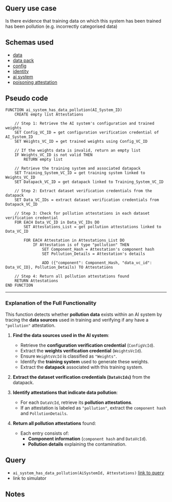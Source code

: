 ## Query use case

Is there evidence that training data on which this system has been trained has been pollution (e.g. incorrectly categorised data)



## Schemas used

* [data](https://github.com/nqminds/Trusted-AI-BOM/blob/training-data-provenance/packages/schemas/src/taibom-schemas/10-data.v1.0.0.schema.yaml)
* [data pack](https://github.com/nqminds/Trusted-AI-BOM/blob/training-data-provenance/packages/schemas/src/taibom-schemas/20-data-pack.v1.0.0.schema.yaml)
* [config](https://github.com/nqminds/Trusted-AI-BOM/blob/training-data-provenance/packages/schemas/src/taibom-schemas/25-config.v1.0.0.schema.yaml) 
* [identity](https://github.com/nqminds/Trusted-AI-BOM/blob/training-data-provenance/packages/schemas/src/taibom-schemas/5-identity.v1.0.0.schema.yaml)
* [ai system](https://github.com/nqminds/Trusted-AI-BOM/blob/training-data-provenance/packages/schemas/src/taibom-schemas/50-ai-system.v1.0.0.schema.yaml)
* [poisoning attestation](https://github.com/nqminds/Trusted-AI-BOM/blob/training-data-provenance/packages/schemas/src/taibom-schemas/66-pollution_attestation.v1.0.0.schema.yaml)




## Pseudo code 

```
FUNCTION ai_system_has_data_pollution(AI_System_ID)
    CREATE empty list Attestations

    // Step 1: Retrieve the AI system's configuration and trained weights
    SET Config_VC_ID = get configuration verification credential of AI_System_ID
    SET Weights_VC_ID = get trained weights using Config_VC_ID

    // If the weights data is invalid, return an empty list
    IF Weights_VC_ID is not valid THEN
        RETURN empty list

    // Retrieve the training system and associated datapack
    SET Training_System_VC_ID = get training system linked to Weights_VC_ID
    SET Datapack_VC_ID = get datapack linked to Training_System_VC_ID

    // Step 2: Extract dataset verification credentials from the datapack
    SET Data_VC_IDs = extract dataset verification credentials from Datapack_VC_ID

    // Step 3: Check for pollution attestations in each dataset verification credential
    FOR EACH Data_VC_ID in Data_VC_IDs DO
        SET Attestations_List = get pollution attestations linked to Data_VC_ID

        FOR EACH Attestation in Attestations_List DO
            IF Attestation is of type "pollution" THEN
                SET Component_Hash = Attestation's component hash
                SET Pollution_Details = Attestation's details
                
                ADD ({"component": Component_Hash, "data_vc_id": Data_VC_ID}, Pollution_Details) TO Attestations

    // Step 4: Return all pollution attestations found
    RETURN Attestations
END FUNCTION

```

---

### **Explanation of the Full Functionality**
This function detects whether **pollution data** exists within an AI system by tracing the **data sources** used in training and verifying if any have a `"pollution"` attestation.

1. **Find the data sources used in the AI system**:  
   - Retrieve the **configuration verification credential** (`ConfigVcId`).  
   - Extract the **weights verification credential** (`WeightsVcId`).  
   - Ensure `WeightsVcId` is classified as `"Weights"`.  
   - Identify the **training system** used to generate these weights.  
   - Extract the **datapack** associated with this training system.  

2. **Extract the dataset verification credentials (`DataVcIds`)** from the datapack.  

3. **Identify attestations that indicate data pollution**:  
   - For each `DataVcId`, retrieve its **pollution attestations**.  
   - If an attestation is labeled as `"pollution"`, extract the `component hash` and `PollutionDetails`.  

4. **Return all pollution attestations** found:  
   - Each entry consists of:  
     - **Component information** (`component hash` and `DataVcId`).  
     - **Pollution details** explaining the contamination.  



## Query

- `ai_system_has_data_pollution(AiSystemId, Attestations)` [link to query](https://github.com/nqminds/Trusted-AI-BOM/blob/poisoning%2Cpollution%26bias/packages/claim_cascade_batteries/taibom-battery/scenarios.json#L221-L224)
- link to simulator 





## Notes


